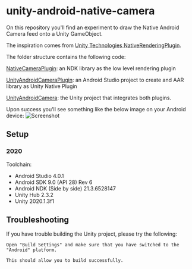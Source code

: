# unity-android-native-camera

On this repository you'll find an experiment to draw the Native Android Camera feed onto a Unity GameObject.

The inspiration comes from [Unity Technologies NativeRenderingPlugin](https://github.com/Unity-Technologies/NativeRenderingPlugin).

The folder structure contains the following code:

[NativeCameraPlugin](NativeCameraPlugin): an NDK library as the low level rendering plugin

[UnityAndroidCameraPlugin](UnityAndroidCameraPlugin): an Android Studio project to create and AAR library as Unity Native Plugin

[UnityAndroidCamera](UnityAndroidCamera): the Unity project that integrates both plugins.

Upon success you'll see something like the below image on your Android device:
![Screenshot](screen.png)

## Setup

### 2020
Toolchain:
* Android Studio 4.0.1
* Android SDK 9.0 (API 28) Rev 6
* Android NDK (Side by side) 21.3.6528147
* Unity Hub 2.3.2
* Unity 2020.1.3f1

## Troubleshooting

If you have trouble building the Unity project, please try the following:
```
Open "Build Settings" and make sure that you have switched to the "Android" platform.

This should allow you to build successfully.
```
